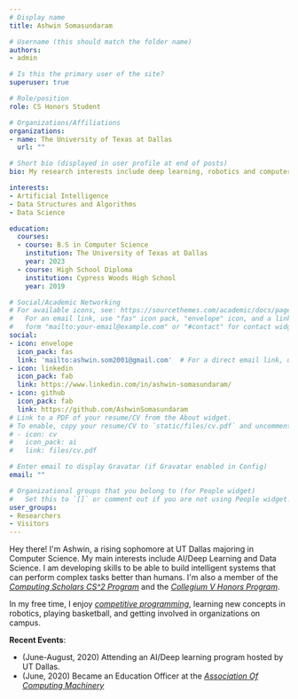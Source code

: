 ```yaml
---
# Display name
title: Ashwin Somasundaram

# Username (this should match the folder name)
authors:
- admin

# Is this the primary user of the site?
superuser: true

# Role/position
role: CS Honors Student

# Organizations/Affiliations
organizations:
- name: The University of Texas at Dallas
  url: ""

# Short bio (displayed in user profile at end of posts)
bio: My research interests include deep learning, robotics and computer vision.

interests:
- Artificial Intelligence
- Data Structures and Algorithms
- Data Science

education:
  courses:
  - course: B.S in Computer Science
    institution: The University of Texas at Dallas
    year: 2023
  - course: High School Diploma
    institution: Cypress Woods High School
    year: 2019

# Social/Academic Networking
# For available icons, see: https://sourcethemes.com/academic/docs/page-builder/#icons
#   For an email link, use "fas" icon pack, "envelope" icon, and a link in the
#   form "mailto:your-email@example.com" or "#contact" for contact widget.
social:
- icon: envelope
  icon_pack: fas
  link: 'mailto:ashwin.som2001@gmail.com'  # For a direct email link, use "mailto:test@example.org".
- icon: linkedin
  icon_pack: fab
  link: https://www.linkedin.com/in/ashwin-somasundaram/
- icon: github
  icon_pack: fab
  link: https://github.com/AshwinSomasundaram
# Link to a PDF of your resume/CV from the About widget.
# To enable, copy your resume/CV to `static/files/cv.pdf` and uncomment the lines below.
# - icon: cv
#   icon_pack: ai
#   link: files/cv.pdf

# Enter email to display Gravatar (if Gravatar enabled in Config)
email: ""

# Organizational groups that you belong to (for People widget)
#   Set this to `[]` or comment out if you are not using People widget.
user_groups:
- Researchers
- Visitors
---
```


Hey there! I'm Ashwin, a rising sophomore at UT Dallas majoring in Computer Science. My main interests include AI/Deep Learning and Data Science. I am developing skills to be able to build intelligent systems that can perform complex tasks better than humans. I'm also a member of the [_Computing Scholars CS^2 Program_](http://cs.utdallas.edu/computingscholars/) and the [_Collegium V Honors Program_](https://honors.utdallas.edu/cv).

In my free time, I enjoy [_competitive programming_](https://open.kattis.com/users/ashwin-s), learning new concepts in robotics, playing basketball, and getting involved in organizations on campus. 

**Recent Events**:
* (June-August, 2020) Attending an AI/Deep learning program hosted by UT Dallas.
* (June, 2020) Became an Education Officer at the [_Association Of Computing Machinery_](https://www.acmutd.co)

